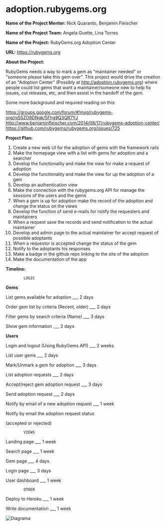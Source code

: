 # adoption.rubygems.org

<b>Name of the Project Mentor:</b> Nick Quaranto, Benjamin Fleischer

<b>Name of the Project Team:</b> Angela Guette, Lina Torres

<b>Name of the Project:</b> RubyGems.org Adoption Center</br>

<b>URL:</b> https://rubygems.org</br>


<b>About the Project:</b>

RubyGems needs a way to mark a gem as "maintainer needed" or "someone please take this gem over". This project would drive the creation of an "Adoption Center" (Possibly at http://adoption.rubygems.org) where people could list gems that want a maintainer/someone new to help fix issues, cut releases, etc, and then assist in the handoff of the gem.

Some more background and required reading on this:

https://groups.google.com/forum/#!msg/rubygems-org/niS5ZO9DNgk/5Fhg9Q3QR7YJ
http://www.benjaminfleischer.com/2014/08/17/rubygems-adoption-center/
https://github.com/rubygems/rubygems.org/issues/725


<b>Project Plan:</b>

1. Create a new web UI for the adoption of gems with the framework rails
2. Make the homepage view with a list with gems for adoption and a searcher
3. Develop the functionality and make the view for make a request of adoption
4. Develop the functionality and make the view for up the adoption of a gem
5. Develop an authentication view
6. Make the connection with the rubygems.org API for manage the sessions of the users and the gems
7. When a gem is up for adoption make the record of the adoption and change the status on the views
8. Develop the function of send e-mails for notify the requesters and maintainers
9. When a request save the records and send notification to the actual maintainer
10. Develop and admin page to the actual maintainer for accept request of possible adoptants
11. When a requestor is accepted change the status of the gem
12. Notify to the adoptants his responses 
13. Make a badge in the github repo linking to the site of the adoption
14. Make the documentation of the app


<b>Timeline:</b>


            LOGIC
            
<b>Gems</b>

List gems available for adoption ___                  2 days

Order gem list by criteria (Recent, older) ___       2 days

Filter gems by search criteria (Name) ___            3 days

Show gem information ___                             2 days

<b>Users</b>

Login and logout (Using RubyGems API) ___            2 weeks

List user gems ___                                   2 days

Mark/Unmark a gem for adoption ___                   3 days

List adoption requests ___                           2 days

Accept/reject gem adoption request ___               3 days

Send adoption request ___                            2 days

Notify by email of a new adoption request ___        1 week

Notify by email the adoption request status   

(accepted  or rejected)

            VIEWS
Landing page ___                                     1 week

Search page ___                                      1 week

Gem page ___                                         4 days

Login page ___                                       3 days

User dashboard ___                                   1 week

            OTHER
            
Deploy to Heroku ___                                 1 week

Write documentation ___                              1 week


![Diagrama](https://slack-files.com/files-tmb/T03DP9847-F04D28AAK-3fba283415/adoptionrubygems_org__1__1024.png)
